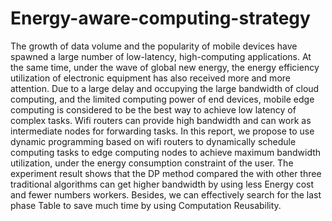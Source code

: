 # Energy-aware-computing-strategy
The growth of data volume and the popularity of mobile devices have spawned a large number of low-latency, high-computing applications. At the same time, under the wave of global new energy, the energy efficiency utilization of electronic equipment has also received more and more attention. Due to a large delay and occupying the large bandwidth of cloud computing, and the limited computing power of end devices, mobile edge computing is considered to be the best way to achieve low latency of complex tasks. Wifi routers can provide high bandwidth and can work as intermediate nodes for forwarding tasks. In this report, we propose to use dynamic programming based on wifi routers to dynamically schedule computing tasks to edge computing nodes to achieve maximum bandwidth utilization, under the energy consumption constraint of the user. The experiment result shows that the DP method compared the with other three traditional algorithms can get higher bandwidth by using less Energy cost and fewer numbers workers. Besides, we can effectively search for the last phase Table to save much time by using Computation Reusability.
